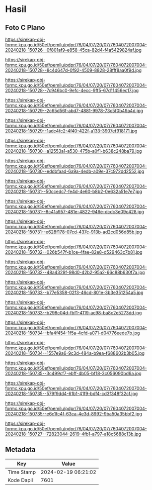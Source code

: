 # Hasil

## Foto C Plano

https://sirekap-obj-formc.kpu.go.id/50ef/pemilu/pdpr/76/04/07/20/07/7604072007004-20240218-150726--0f801af9-e858-45ca-82d4-f4a5429824af.jpg

https://sirekap-obj-formc.kpu.go.id/50ef/pemilu/pdpr/76/04/07/20/07/7604072007004-20240218-150728--8c4d647d-0f92-4509-8828-28fff8aa0f9d.jpg

https://sirekap-obj-formc.kpu.go.id/50ef/pemilu/pdpr/76/04/07/20/07/7604072007004-20240218-150728--7c946bc0-9efc-4ecc-9ff5-67d11456ec17.jpg

https://sirekap-obj-formc.kpu.go.id/50ef/pemilu/pdpr/76/04/07/20/07/7604072007004-20240218-150729--2c65d56f-abd7-4881-9978-73c5f0b49a4d.jpg

https://sirekap-obj-formc.kpu.go.id/50ef/pemilu/pdpr/76/04/07/20/07/7604072007004-20240218-150729--1adc4fc2-4f40-422f-a133-3907ef918171.jpg

https://sirekap-obj-formc.kpu.go.id/50ef/pemilu/pdpr/76/04/07/20/07/7604072007004-20240218-150730--a12553a1-a530-475b-a0f1-b638c248ba79.jpg

https://sirekap-obj-formc.kpu.go.id/50ef/pemilu/pdpr/76/04/07/20/07/7604072007004-20240218-150730--eddbfaad-6a9a-4edb-a09e-37c972dd2552.jpg

https://sirekap-obj-formc.kpu.go.id/50ef/pemilu/pdpr/76/04/07/20/07/7604072007004-20240218-150731--50ccedc7-fe4d-4e60-b8b2-0e632a51e7e7.jpg

https://sirekap-obj-formc.kpu.go.id/50ef/pemilu/pdpr/76/04/07/20/07/7604072007004-20240218-150731--8c41a957-481e-4822-946e-dcdc3e09c428.jpg

https://sirekap-obj-formc.kpu.go.id/50ef/pemilu/pdpr/76/04/07/20/07/7604072007004-20240218-150731--e628f178-07cd-437c-913b-ad2cd056d85b.jpg

https://sirekap-obj-formc.kpu.go.id/50ef/pemilu/pdpr/76/04/07/20/07/7604072007004-20240218-150732--026b547f-b1ce-4fae-82e8-d529463c7b81.jpg

https://sirekap-obj-formc.kpu.go.id/50ef/pemilu/pdpr/76/04/07/20/07/7604072007004-20240218-150732--48a4329f-98d0-42b2-95a2-66c88b630f7a.jpg

https://sirekap-obj-formc.kpu.go.id/50ef/pemilu/pdpr/76/04/07/20/07/7604072007004-20240218-150733--b77e5358-02f3-46cd-801e-3b3e351254a5.jpg

https://sirekap-obj-formc.kpu.go.id/50ef/pemilu/pdpr/76/04/07/20/07/7604072007004-20240218-150733--b298c04d-fbf1-4119-ac98-ba8c2e5273dd.jpg

https://sirekap-obj-formc.kpu.go.id/50ef/pemilu/pdpr/76/04/07/20/07/7604072007004-20240218-150734--bfa4f454-1f5a-4cfd-a071-d04776eede7b.jpg

https://sirekap-obj-formc.kpu.go.id/50ef/pemilu/pdpr/76/04/07/20/07/7604072007004-20240218-150734--1557e9a6-9c3d-484a-b9ea-f688602b3b05.jpg

https://sirekap-obj-formc.kpu.go.id/50ef/pemilu/pdpr/76/04/07/20/07/7604072007004-20240218-150735--3c499cf7-ebff-4b05-bf18-3c056090bd6a.jpg

https://sirekap-obj-formc.kpu.go.id/50ef/pemilu/pdpr/76/04/07/20/07/7604072007004-20240218-150735--579f9dd4-61b1-41f9-bdf4-cd3f348f32cf.jpg

https://sirekap-obj-formc.kpu.go.id/50ef/pemilu/pdpr/76/04/07/20/07/7604072007004-20240218-150735--e6c1fc4f-63ca-4e3d-8992-9ba50a35bbf2.jpg

https://sirekap-obj-formc.kpu.go.id/50ef/pemilu/pdpr/76/04/07/20/07/7604072007004-20240218-150727--72823044-2619-4fb1-a797-a18c5688c13b.jpg


## Metadata

| Key        | Value               |
| ---------- | ------------------- |
| Time Stamp | 2024-02-19 06:21:02 |
| Kode Dapil | 7601                |



